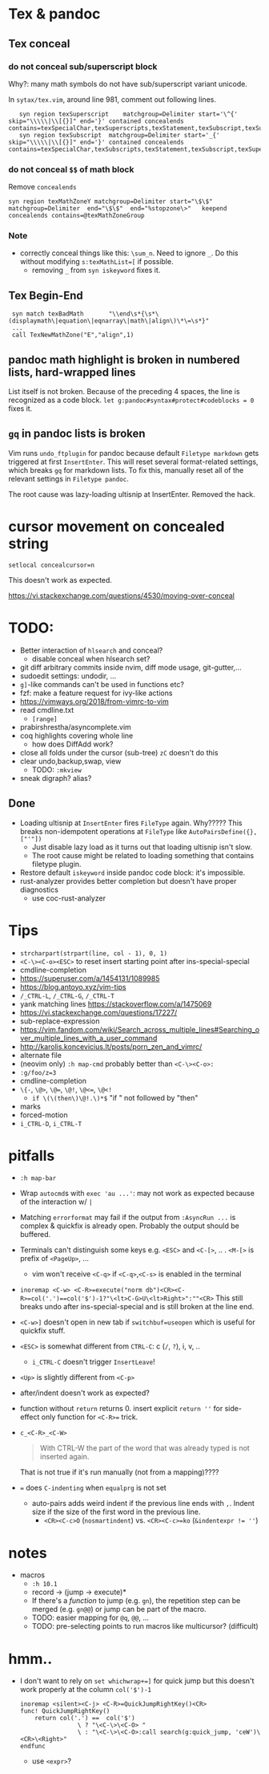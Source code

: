 # Tex & pandoc

## Tex conceal

### do not conceal sub/superscript block

Why?: many math symbols do not have sub/superscript variant unicode.

In `sytax/tex.vim`, around line 981, comment out following lines.

```vim
   syn region texSuperscript	matchgroup=Delimiter start='\^{'	skip="\\\\\|\\[{}]" end='}'	contained concealends contains=texSpecialChar,texSuperscripts,texStatement,texSubscript,texSuperscript,texMathMatcher
   syn region texSubscript	matchgroup=Delimiter start='_{'		skip="\\\\\|\\[{}]" end='}'	contained concealends contains=texSpecialChar,texSubscripts,texStatement,texSubscript,texSuperscript,texMathMatcher
```

### do not conceal `$$` of math block
Remove `concealends`

```vim
syn region texMathZoneY	matchgroup=Delimiter start="\$\$" matchgroup=Delimiter	end="\$\$"	end="%stopzone\>"	keepend concealends contains=@texMathZoneGroup
```

### Note

* correctly conceal things like this: `\sum_n`. Need to ignore `_`. Do this without modifying `s:texMathList=[` if possible.
    * removing `_` from `syn iskeyword` fixes it.


## Tex Begin-End

```vim
 syn match texBadMath		"\\end\s*{\s*\(displaymath\|equation\|eqnarray\|math\|align\)\*\=\s*}"
 ...
 call TexNewMathZone("E","align",1)
```

## pandoc math highlight is broken in numbered lists, hard-wrapped lines
List itself is not broken. Because of the preceding 4 spaces, the line is recognized as a code block.
`let g:pandoc#syntax#protect#codeblocks = 0` fixes it.

## `gq` in pandoc lists is broken
Vim runs `undo_ftplugin` for pandoc because default `Filetype markdown` gets triggered at first `InsertEnter`.
This will reset several format-related settings, which breaks `gq` for markdown lists.
To fix this, manually reset all of the relevant settings in `Filetype pandoc`.

The root cause was lazy-loading ultisnip at InsertEnter. Removed the hack.

# cursor movement on concealed string

```
setlocal concealcursor=n
```

This doesn't work as expected.

<https://vi.stackexchange.com/questions/4530/moving-over-conceal>

# TODO:
* Better interaction of `hlsearch` and conceal?
    * disable conceal when hlsearch set?
* git diff arbitrary commits inside nvim, diff mode usage, git-gutter,...
* sudoedit settings: undodir, ...
* `g]`-like commands can't be used in functions etc?
* fzf: make a feature request for ivy-like actions
* <https://vimways.org/2018/from-vimrc-to-vim>
* read cmdline.txt
    * `[range]`
* prabirshrestha/asyncomplete.vim
* coq highlights covering whole line
    * how does DiffAdd work?
* close all folds under the cursor (sub-tree) `zC` doesn't do this
* clear undo,backup,swap, view
    * TODO: `:mkview`
* sneak digraph? alias?

## Done
* Loading ultisnip at `InsertEnter` fires `FileType` again. Why?????
  This breaks non-idempotent operations at `FileType` like `AutoPairsDefine({}, ["'"])`
    * Just disable lazy load as it turns out that loading ultisnip isn't slow.
    * The root cause might be related to loading something that contains filetype plugin.
* Restore default `iskeyword` inside pandoc code block: it's impossible.
* rust-analyzer provides better completion but doesn't have proper diagnostics
    * use coc-rust-analyzer

# Tips
* `strcharpart(strpart(line, col - 1), 0, 1)`
* `<C-\><C-o><ESC>` to reset insert starting point after ins-special-special
* cmdline-completion
* <https://superuser.com/a/1454131/1089985>
* <https://blog.antoyo.xyz/vim-tips>
* `/_CTRL-L`, `/_CTRL-G`, `/_CTRL-T`
* yank matching lines <https://stackoverflow.com/a/1475069>
* <https://vi.stackexchange.com/questions/17227/>
* sub-replace-expression
* https://vim.fandom.com/wiki/Search_across_multiple_lines#Searching_over_multiple_lines_with_a_user_command
* http://karolis.koncevicius.lt/posts/porn_zen_and_vimrc/
* alternate file
* (neovim only) `:h map-cmd` probably better than `<C-\><C-o>:`
* `:g/foo/z=3`
* cmdline-completion
* `\{-`, `\@>`, `\@=`, `\@!`, `\@<=`, `\@<!`
    * `if \(\(then\)\@!.\)*$` "if " not followed by "then"
* marks
* forced-motion
* `i_CTRL-D`, `i_CTRL-T`

# pitfalls
* `:h map-bar`
* Wrap `autocmd`s with `exec 'au ...'`: may not work as expected because of the interaction w/ `|`
* Matching `errorformat` may fail if the output from `:AsyncRun ...` is complex & quickfix is already open.
  Probably the output should be buffered.
* Terminals can't distinguish some keys e.g. `<ESC>` and `<C-[>`, .. . `<M-[>` is prefix of `<PageUp>`, ...
    * vim won't receive `<C-q>` if `<C-q>`,`<C-s>` is enabled in the terminal
* `inoremap <C-w> <C-R>=execute("norm db")<CR><C-R>=col('.')==col('$')-1?"\<lt>C-G>U\<lt>Right>":""<CR>`
  This still breaks undo after ins-special-special and is still broken at the line end.
* `<C-w>]` doesn't open in new tab if `switchbuf=useopen` which is useful for quickfix stuff.
* `<ESC>` is somewhat different from `CTRL-C`: c (`/`, `?`), i, v, ..
    * `i_CTRL-C` doesn't trigger `InsertLeave`!
* `<Up>` is slightly different from `<C-p>`
* after/indent doesn't work as expected?
* function without `return` returns 0. insert explicit `return ''` for side-effect only function for `<C-R>=` trick.
* `c_<C-R>_<C-W>`
  > With CTRL-W the part of the word that was already typed is not inserted again.

  That is not true if it's run manually (not from a mapping)????
* `=` does `C-indenting` when `equalprg` is not set
    * auto-pairs adds weird indent if the previous line ends with `,`. Indent size if the size of the first word in the previous line.
        * `<CR><C-c>O` (`nosmartindent`) vs. `<CR><C-c>=ko` (`&indentexpr != ''`)

# notes
* macros
    * `:h 10.1`
    * record → (jump → execute)*
    * If there's a *function* to jump (e.g. `gn`), the repetition step can be
      merged (e.g. `gn@@`) or jump can be part of the macro.
    * TODO: easier mapping for `@q`, `@@`, ...
    * TODO: pre-selecting points to run macros like multicursor? (difficult)

# hmm..
* I don't want to rely on `set whichwrap+=]` for quick jump but this doesn't
  work properly at the column `col('$')-1`
    ```vim
    inoremap <silent><C-j> <C-R>=QuickJumpRightKey()<CR>
    func! QuickJumpRightKey()
        return col('.') ==  col('$')
                    \ ? "\<C-\>\<C-O> "
                    \ : "\<C-\>\<C-O>:call search(g:quick_jump, 'ceW')\<CR>\<Right>"
    endfunc
    ```
    * use `<expr>`?

